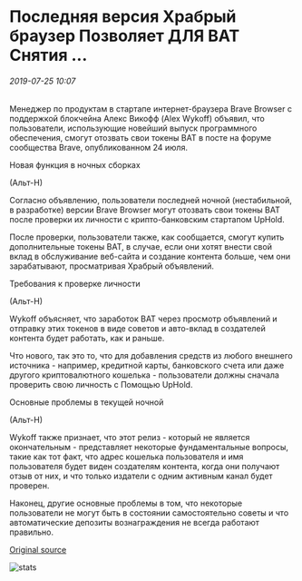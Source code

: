 #  Последняя версия Храбрый браузер Позволяет ДЛЯ BAT Снятия ...

###### 2019-07-25 10:07

Менеджер по продуктам в стартапе интернет-браузера Brave Browser с поддержкой блокчейна Алекс Викофф (Alex Wykoff) объявил, что пользователи, использующие новейший выпуск программного обеспечения, смогут отозвать свои токены BAT в посте на форуме сообщества Brave, опубликованном 24 июля.

Новая функция в ночных сборках

(Альт-Н)

Согласно объявлению, пользователи последней ночной (нестабильной, в разработке) версии Brave Browser могут отозвать свои токены BAT после проверки их личности с крипто-банковским стартапом UpHold.

После проверки, пользователи также, как сообщается, смогут купить дополнительные токены BAT, в случае, если они хотят внести свой вклад в обслуживание веб-сайта и создание контента больше, чем они зарабатывают, просматривая Храбрый объявлений.

Требования к проверке личности

(Альт-Н)

Wykoff объясняет, что заработок BAT через просмотр объявлений и отправку этих токенов в виде советов и авто-вклад в создателей контента будет работать, как и раньше.

Что нового, так это то, что для добавления средств из любого внешнего источника - например, кредитной карты, банковского счета или даже другого криптовалютного кошелька - пользователи должны сначала проверить свою личность с Помощью UpHold.

Основные проблемы в текущей ночной

(Альт-Н)

Wykoff также признает, что этот релиз - который не является окончательным - представляет некоторые фундаментальные вопросы, такие как тот факт, что адрес кошелька пользователя и имя пользователя будет виден создателям контента, когда они получают отзыв от них, и что только издатели с одним активным канал будет проверен.

Наконец, другие основные проблемы в том, что некоторые пользователи не могут быть в состоянии самостоятельно советы и что автоматические депозиты вознаграждения не всегда работают правильно.

[Original source](https://cointelegraph.com/news/latest-version-of-brave-browser-allows-for-bat-withdrawals)

![stats](https://c.statcounter.com/11760860/0/a89fa40b/1/ "stats")